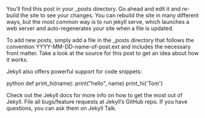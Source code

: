 You’ll find this post in your _posts directory. Go ahead and edit it and re-build the site to see your changes. You can rebuild the site in many different ways, but the most common way is to run jekyll serve, which launches a web server and auto-regenerates your site when a file is updated.

To add new posts, simply add a file in the _posts directory that follows the convention YYYY-MM-DD-name-of-post.ext and includes the necessary front matter. Take a look at the source for this post to get an idea about how it works.

Jekyll also offers powerful support for code snippets:

​python def print_hi(name): print("hello", name) print_hi('Tom') ​

Check out the Jekyll docs for more info on how to get the most out of Jekyll. File all bugs/feature requests at Jekyll’s GitHub repo. If you have questions, you can ask them on Jekyll Talk.

